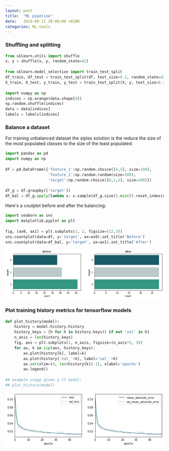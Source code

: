 ```yaml
---
layout: post
title:  "ML pipeline"
date:   2019-09-11 20:00:00 +0100
categories: ML-tools
---
```


### Shuffling and splitting
```python
from sklearn.utils import shuffle
x, y = shuffle(x, y, random_state=42)

from sklearn.model_selection import train_test_split
df_train, df_test = train_test_split(df, test_size=0.2, random_state=42, shuffle=True)
X_train, X_test, y_train, y_test = train_test_split(X, y, test_size=0.2, random_state=42)

import numpy as np
indices = np.arange(data.shape[0])
np.random.shuffle(indices)
data = data[indices]
labels = labels[indices]
```


### Balance a dataset
For training unbalanced dataset the siples solution is the reduce the size of the most populated classes to the size of the least populated:
```python
import pandas as pd
import numpy as np

df = pd.DataFrame({'feature_1':np.random.choice([4,5], size=100),
                   'feature_2':np.random.random(size=100),
                   'target':np.random.choice([0,1,2], size=100)})

df_g = df.groupby(['target'])
df_bal = df_g.apply(lambda x: x.sample(df_g.size().min()).reset_index(drop=True))
```
Here's a coutplot before and after the balancing:
```python
import seaborn as sns
import matplotlib.pyplot as plt

fig, (ax0, ax1) = plt.subplots(1, 2, figsize=(12,3))
sns.countplot(data=df, y='target', ax=ax0).set_title('Before')
sns.countplot(data=df_bal, y='target', ax=ax1).set_title('After')
```
<p style="text-align:center;"><img src="/asset/images/preprocessing/balancing.png" alt="balancing" width="700"></p>


### Plot training history metrics for tensorflow models
```python
def plot_history(model):
    history = model.history.history
    history_keys = [h for h in history.keys() if not 'val' in h]
    n_axis = len(history_keys)
    fig, axs = plt.subplots(1, n_axis, figsize=(n_axis*5, 3))
    for ax, k in zip(axs, history_keys):
        ax.plot(history[k], label=k)
        ax.plot(history['val_'+k], label='val_'+k)
        ax.set(xlim=(0, len(history[k])-1), xlabel='epochs')
        ax.legend()
        
## example usage given a tf model:
## plot_history(model)
```
<p style="text-align:center;"><img src="/asset/images/snippets/metrics_history.png" alt="metrics_histoty" width="700"></p>
